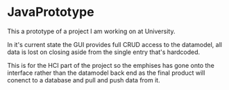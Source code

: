 JavaPrototype
=============

This a prototype of a project I am working on at University.

In it's current state the GUI provides full CRUD access to the datamodel, all data is lost on closing aside from the single entry that's hardcoded.

This is for the HCI part of the project so the emphises has gone onto the interface rather than the datamodel back end as the final product will conenct to a database and pull and push data from it.
